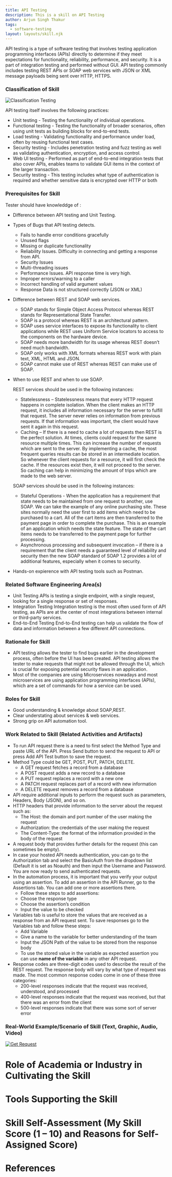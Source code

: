```yaml
---
title: API Testing
description: This is a skill on API Testing
author: Arjun Singh Thakur
tags:
  - software-testing
layout: layouts/skill.njk
---
```

API testing is a type of software testing that involves testing application programming interfaces (APIs) directly to determine if they meet expectations for functionality, reliability, performance, and security.  It is a part of integration testing and performed without GUI. 
API testing commonly includes testing REST APIs or SOAP web services with JSON or XML message payloads being sent over HTTP, HTTPS.

### Classification of Skill
![Classification Testing](https://www.h2kinfosys.com/blog/wp-content/uploads/2018/02/Software-Testing-Classification-1024x607.png)

API testing itself involves the following practices:

* Unit testing - Testing the functionality of individual operations.
* Functional testing - Testing the functionality of broader scenarios, often using unit tests as building blocks for end-to-end tests. 
* Load testing - Validating functionality and performance under load, often by reusing functional test cases.
* Security testing - Includes penetration testing and fuzz testing as well as validating authentication, encryption, and access control.
* Web UI testing - Performed as part of end-to-end integration tests that also cover APIs, enables teams to validate GUI items in the context of the larger transaction.
* Security testing - This testing includes what type of authentication is required and whether sensitive data is encrypted over HTTP or both

### Prerequisites for Skill
Tester should have knowleddge of :
* Difference between API testing and Unit Testing.
* Types of Bugs that API testing detects.
  - Fails to handle error conditions gracefully
  - Unused flags
  - Missing or duplicate functionality
  - Reliability Issues. Difficulty in connecting and getting a response from API.
  - Security Issues
  - Multi-threading issues
  - Performance Issues. API response time is very high.
  - Improper errors/warning to a caller
  - Incorrect handling of valid argument values
  - Response Data is not structured correctly (JSON or XML)
* Difference between REST and SOAP web services.
  - SOAP stands for Simple Object Access Protocol whereas REST stands for Representational State Transfer.
  - SOAP is a protocol whereas REST is an architectural pattern.
  - SOAP uses service interfaces to expose its functionality to client applications while REST uses Uniform Service locators to access to the components on the hardware device.
  - SOAP needs more bandwidth for its usage whereas REST doesn’t need much bandwidth.
  - SOAP only works with XML formats whereas REST work with plain text, XML, HTML and JSON.
  - SOAP cannot make use of REST whereas REST can make use of SOAP.
* When to use REST and when to use SOAP.
  
  REST services should be used in the following instances:
  - Statelessness – Statelessness means that every HTTP request happens in complete isolation. When the client makes an HTTP request, it includes all information necessary for the server to fulfill that request. The server never relies on information from previous requests. If that information was important, the client would have sent it again in this request.
  - Caching – If there is a need to cache a lot of requests then REST is the perfect solution. At times, clients could request for the same resource multiple times. This can increase the number of requests which are sent to the server. By implementing a cache, the most frequent queries results can be stored in an intermediate location. So whenever the client requests for a resource, it will first check the cache. If the resources exist then, it will not proceed to the server. So caching can help in minimizing the amount of trips which are made to the web server.
  
  SOAP services should be used in the following instances:
  - Stateful Operations -  When the application has a requirement that state needs to be maintained from one request to another, use SOAP. We can take the example of any online purchasing site. These sites normally need the user first to add items which need to be purchased to a cart. All of the cart items are then transferred to the payment page in order to complete the purchase. This is an example of an application which needs the state feature. The state of the cart items needs to be transferred to the payment page for further processing.
  - Asynchronous processing and subsequent invocation – if there is a requirement that the client needs a guaranteed level of reliability and security then the new SOAP standard of SOAP 1.2 provides a lot of additional features, especially when it comes to security.

* Hands-on expierence with API testing tools such as Postman.

### Related Software Engineering Area(s)
* Unit Testing
APIs is testing a single endpoint, with a single request, looking for a single response or set of responses.
* Integration Testing 
Integration testing is the most often used form of API testing, as APIs are at the center of most integrations between internal or third-party services.
* End-to-End Testing
End-to-End testing can help us validate the flow of data and information between a few different API connections.  

### Rationale for Skill
* API testing allows the tester to find bugs earlier in the development process, often before the UI has been created. API testing allows the tester to make requests that might not be allowed through the UI, which is crucial for exposing potential security flaws in an application.
* Most of the companies are using Microservices nowadays and most microservices are using application programming interfaces (APIs), which are a set of commands for how a service can be used.

### Roles for Skill
* Good understanding & knowledge about SOAP,REST. 
* Clear understating about services & web services.
* Strong grip on API automation tool.

### Work Related to Skill (Related Activities and Artifacts)
* To run API request there is a need to first select the Method Type and paste URL of the API. Press Send button to send the request to API or press Add API Test button to save the request.
* Method Type could be GET, POST, PUT, PATCH, DELETE. 
  - A GET request fetches a record from a database
  - A POST request adds a new record to a database
  - A PUT request replaces a record with a new one
  - A PATCH request replaces part of a record with new information
  - A DELETE request removes a record from a database
* API require additional inputs to perform the request such as parameters, Headers, Body (JSON), and so on. 
* HTTP headers that provide information to the server about the request such as:
    - The Host: the domain and port number of the user making the request
    - Authorization: the credentials of the user making the request
    - The Content-Type: the format of the information provided in the body of the request
* A request body that provides further details for the request (this can sometimes be empty).
* In case your hosted API needs authentication, you can go to the Authorization tab and select the BasicAuth from the dropdown list (Default it is set as Noauth) and then input the Username and Password. You are now ready to send authenticated requests.
* In the automation process, it is important that you verify your output using an assertion. To add an assertion in the API Runner, go to the Assertions tab. You can add one or more assertions there.
  - Follow these steps to add assertions:
  - Choose the response type
  - Choose the assertion’s condition
  - Input the value to be checked
* Variables tab is useful to store the values that are received as a response from an API request sent. To save responses go to the Variables tab and follow these steps:
  - Add Variable
  - Give a name to the variable for better understanding of the team
  - Input the JSON Path of the value to be stored from the response body
  - To use the stored value in the variable as expected assertion you can use __name of the variable__ in any other API request. 
* Response codes are three-digit codes used to describe the result of the REST request. The response body will vary by what type of request was made. The most common response codes come in one of these three categories:
  - 200-level responses indicate that the request was received, understood, and processed
  - 400-level responses indicate that the request was received, but that there was an error from the client
  - 500-level responses indicate that there was some sort of server error

### Real-World Example/Scenario of Skill (Text, Graphic, Audio, Video)
[![Get Request](http://img.youtube.com/vi/KOxbO0EI4MA/0.jpg)](https://www.youtube.com/watch?v=KOxbO0EI4MA "Audi R8")
# Role of Academia or Industry in Cultivating the Skill
# Tools Supporting the Skill
# Skill Self-Assessment (My Skill Score (1 – 10) and Reasons for Self-Assigned Score)
# References 
